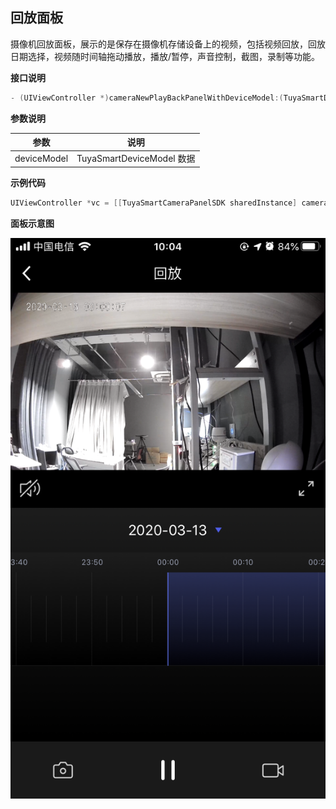 ## 回放面板

摄像机回放面板，展示的是保存在摄像机存储设备上的视频，包括视频回放，回放日期选择，视频随时间轴拖动播放，播放/暂停，声音控制，截图，录制等功能。

**接口说明**

```objective-c
- (UIViewController *)cameraNewPlayBackPanelWithDeviceModel:(TuyaSmartDeviceModel *)deviceModel;
```

**参数说明**

| 参数        | 说明                      |
| ---------- | ------------------------ |
| deviceModel | TuyaSmartDeviceModel 数据 |

**示例代码**

```objective-c
UIViewController *vc = [[TuyaSmartCameraPanelSDK sharedInstance] cameraNewPlayBackPanelWithDeviceModel:deviceModel]
```

**面板示意图**

![回放面板](./images/camera_panel_playback.PNG)